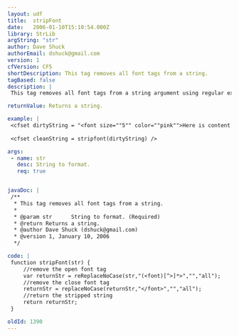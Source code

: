 ```yaml
---
layout: udf
title:  stripFont
date:   2006-01-10T15:10:54.000Z
library: StrLib
argString: "str"
author: Dave Shuck
authorEmail: dshuck@gmail.com
version: 1
cfVersion: CF5
shortDescription: This tag removes all font tags from a string.
tagBased: false
description: |
 This tag removes all font tags from a string argument using regular expression comparison to catch open font tag regardless of the attributes.

returnValue: Returns a string.

example: |
 <cfset dirtyString = "<font size=""5"" color=""pink"">Here is content a user entered on your site!!!</font>" />
 
 <cfset cleanString = stripfont(dirtyString) />

args:
 - name: str
   desc: String to format.
   req: true


javaDoc: |
 /**
  * This tag removes all font tags from a string.
  * 
  * @param str      String to format. (Required)
  * @return Returns a string. 
  * @author Dave Shuck (dshuck@gmail.com) 
  * @version 1, January 10, 2006 
  */

code: |
 function stripFont(str) {
     //remove the open font tag
     var returnStr = reReplaceNoCase(str,"(<font)[^>]*>","","all");
     //remove the close font tag
     returnStr = replaceNoCase(returnStr,"</font>","","all");
     //return the stripped string
     return returnStr;
 }

oldId: 1390
---
```


